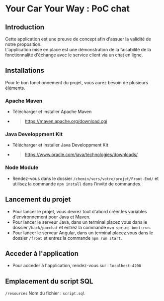 # Your Car Your Way : PoC chat

## Introduction 

Cette application est une preuve de concept afin d'assuer la  validité de notre proposition.  
L'application mise en place est une démonstration de la faisabilité de la fonctionnalité d'échange avec le service client via un chat en ligne.

## Installations
Pour le bon fonctionnement du projet, vous aurez besoin de plusieurs éléments.

   ### Apache Maven
   - Télécharger et installer Apache Maven
   - > https://maven.apache.org/download.cgi
   
   ### Java Developpment Kit  
   - Télécharger et installer Java Developpment Kit  
   - > https://www.oracle.com/java/technologies/downloads/  

   ### Node Module  
   - Rendez-vous dans le dossier `/chemin/vers/votre/projet/Front-End/` et utilisez la commande `npm install` dans l'invité de commandes.

## Lancement du projet

- Pour lancer le projet, vous devrez tout d'abord créer les variables d'environnement pour Java et Maven.  
- Pour lancer le serveur Java, dans un terminal placez vous dans le dossier `/back/pocchat` et entrez la commande `mvn spring-boot:run`.    
- Pour lancer le serveur Angular, dans un terminal placez vous dans le dossier `/front` et entrez la commande `npm run start`.  

## Acceder à l'application

- Pour acceder à l'application, rendez-vous sur : `localhost:4200`

## Emplacement du script SQL

`/resources`
Nom du fichier : `script.sql` 